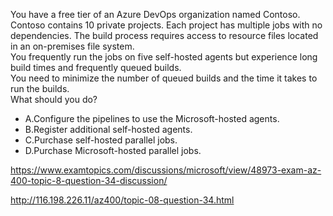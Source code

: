 You have a free tier of an Azure DevOps organization named Contoso. Contoso contains 10 private projects. Each project has multiple jobs with no dependencies. The build process requires access to resource files located in an on-premises file system.<br/>You frequently run the jobs on five self-hosted agents but experience long build times and frequently queued builds.<br/>You need to minimize the number of queued builds and the time it takes to run the builds.<br/>What should you do?<br/><ul><li class="multi-choice-item"><span class="multi-choice-letter" data-choice-letter="A">A.</span>Configure the pipelines to use the Microsoft-hosted agents.</li><li class="multi-choice-item correct-hidden"><span class="multi-choice-letter" data-choice-letter="B">B.</span>Register additional self-hosted agents.</li><li class="multi-choice-item"><span class="multi-choice-letter" data-choice-letter="C">C.</span>Purchase self-hosted parallel jobs.</li><li class="multi-choice-item"><span class="multi-choice-letter" data-choice-letter="D">D.</span>Purchase Microsoft-hosted parallel jobs.</li></ul><p><a href="https://www.examtopics.com/discussions/microsoft/view/48973-exam-az-400-topic-8-question-34-discussion/">https://www.examtopics.com/discussions/microsoft/view/48973-exam-az-400-topic-8-question-34-discussion/</a></p><p><a href="http://116.198.226.11/az400/topic-08-question-34.html">http://116.198.226.11/az400/topic-08-question-34.html</a></p><script src="https://giscus.app/client.js"                    data-repo="azsamples/az204"                    data-repo-id="R_kgDOMRXzDQ"                    data-category="General"                    data-category-id="DIC_kwDOMRXzDc4Cgi27"                    data-mapping="pathname"                    data-strict="0"                    data-reactions-enabled="0"                    data-emit-metadata="0"                    data-input-position="bottom"                    data-theme="preferred_color_scheme"                    data-lang="en"                    crossorigin="anonymous"                    async>                    </script>